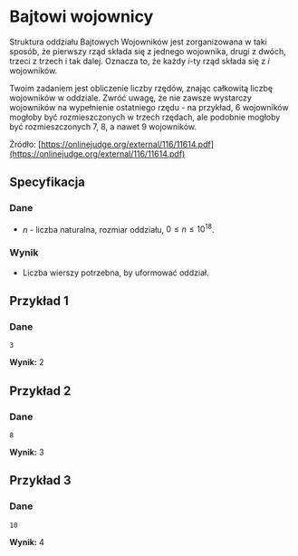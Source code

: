# Bajtowi wojownicy

Struktura oddziału Bajtowych Wojowników jest zorganizowana w taki sposób, że pierwszy rząd składa się z jednego wojownika, drugi z dwóch, trzeci z trzech i tak dalej. Oznacza to, że każdy $i$-ty rząd składa się z $i$ wojowników.

Twoim zadaniem jest obliczenie liczby rzędów, znając całkowitą liczbę wojowników w oddziale. Zwróć uwagę, że nie zawsze wystarczy wojowników na wypełnienie ostatniego rzędu - na przykład, $6$ wojowników mogłoby być rozmieszczonych w trzech rzędach, ale podobnie mogłoby być rozmieszczonych $7$, $8$, a nawet $9$ wojowników.

Źródło: [https://onlinejudge.org/external/116/11614.pdf](https://onlinejudge.org/external/116/11614.pdf)

## Specyfikacja

### Dane

* $n$ - liczba naturalna, rozmiar oddziału, $0\leq n\leq 10^{18}$.

### Wynik

* Liczba wierszy potrzebna, by uformować oddział.

## Przykład 1

### Dane

```
3
```

**Wynik:** $2$

## Przykład 2

### Dane

```
8
```

**Wynik:** $3$


## Przykład 3

### Dane

```
10
```

**Wynik:** $4$
